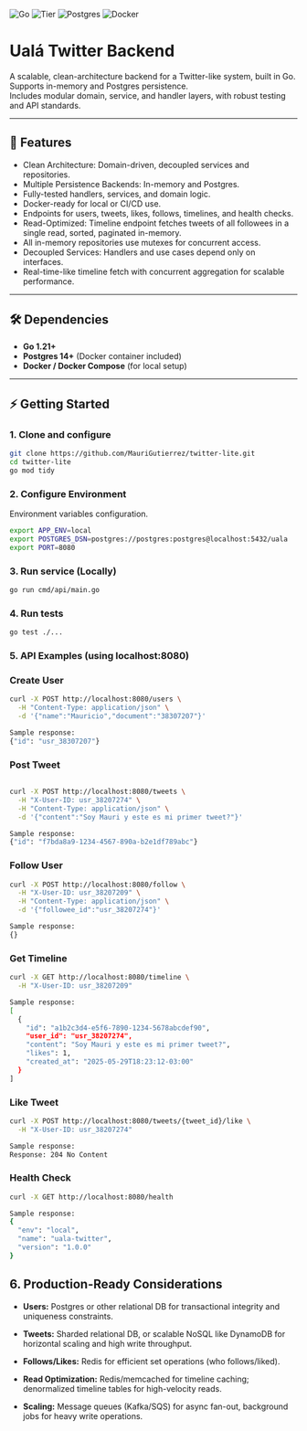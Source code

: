 ![Go](https://img.shields.io/badge/Go-1.21+-00ADD8?logo=go)
![Tier](https://img.shields.io/badge/Tier-1-red)
![Postgres](https://img.shields.io/badge/Postgres-14-blue?logo=postgresql)
![Docker](https://img.shields.io/badge/Docker-ready-blue?logo=docker)

# Ualá Twitter Backend

A scalable, clean-architecture backend for a Twitter-like system, built in Go.  
Supports in-memory and Postgres persistence.  
Includes modular domain, service, and handler layers, with robust testing and API standards.

---

## 🚀 Features

- Clean Architecture: Domain-driven, decoupled services and repositories.
- Multiple Persistence Backends: In-memory and Postgres.
- Fully-tested handlers, services, and domain logic.
- Docker-ready for local or CI/CD use.
- Endpoints for users, tweets, likes, follows, timelines, and health checks.
- Read-Optimized: Timeline endpoint fetches tweets of all followees in a single read, sorted, paginated in-memory.
- All in-memory repositories use mutexes for concurrent access.
- Decoupled Services: Handlers and use cases depend only on interfaces.
- Real-time-like timeline fetch with concurrent aggregation for scalable performance.

---

## 🛠️ Dependencies

- **Go 1.21+**
- **Postgres 14+** (Docker container included)
- **Docker / Docker Compose** (for local setup)

---

## ⚡ Getting Started

### 1. Clone and configure

```bash
git clone https://github.com/MauriGutierrez/twitter-lite.git
cd twitter-lite
go mod tidy
```

### 2. Configure Environment

Environment variables configuration.

```bash
export APP_ENV=local
export POSTGRES_DSN=postgres://postgres:postgres@localhost:5432/uala
export PORT=8080
```

### 3. Run service (Locally)

```bash
go run cmd/api/main.go
```

### 4. Run tests
```bash
go test ./...
```

### 5. API Examples (using localhost:8080)

### Create User

```bash
curl -X POST http://localhost:8080/users \
  -H "Content-Type: application/json" \
  -d '{"name":"Mauricio","document":"38307207"}'
```

```bash
Sample response:
{"id": "usr_38307207"}
```

### Post Tweet

```bash

curl -X POST http://localhost:8080/tweets \
  -H "X-User-ID: usr_38207274" \
  -H "Content-Type: application/json" \
  -d '{"content":"Soy Mauri y este es mi primer tweet?"}'
```

```bash
Sample response:
{"id": "f7bda8a9-1234-4567-890a-b2e1df789abc"}
```

### Follow User

```bash
curl -X POST http://localhost:8080/follow \
  -H "X-User-ID: usr_38207209" \
  -H "Content-Type: application/json" \
  -d '{"followee_id":"usr_38207274"}'
```

```bash
Sample response:
{}
```
### Get Timeline

```bash
curl -X GET http://localhost:8080/timeline \
  -H "X-User-ID: usr_38207209"
```

```bash
Sample response:
[
  {
    "id": "a1b2c3d4-e5f6-7890-1234-5678abcdef90",
    "user_id": "usr_38207274",
    "content": "Soy Mauri y este es mi primer tweet?",
    "likes": 1,
    "created_at": "2025-05-29T18:23:12-03:00"
  }
]
```

### Like Tweet

```bash
curl -X POST http://localhost:8080/tweets/{tweet_id}/like \
  -H "X-User-ID: usr_38207274"
```  

```bash
Sample response:
Response: 204 No Content
```

### Health Check

```bash
curl -X GET http://localhost:8080/health
```
    
```bash
Sample response:
{
  "env": "local",
  "name": "uala-twitter",
  "version": "1.0.0"
}
```

## 6. Production-Ready Considerations

- **Users:** Postgres or other relational DB for transactional integrity and uniqueness constraints.

- **Tweets:** Sharded relational DB, or scalable NoSQL like DynamoDB for horizontal scaling and high write throughput.

- **Follows/Likes:** Redis for efficient set operations (who follows/liked).

- **Read Optimization:** Redis/memcached for timeline caching; denormalized timeline tables for high-velocity reads.

- **Scaling:** Message queues (Kafka/SQS) for async fan-out, background jobs for heavy write operations.

